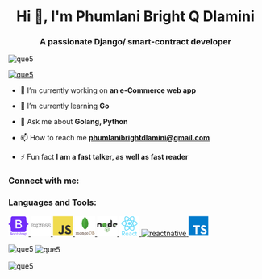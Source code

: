 <h1 align="center">Hi 👋, I'm Phumlani Bright Q Dlamini</h1>
<h3 align="center">A passionate Django/ smart-contract developer </h3>

<p align="left"> <img src="https://komarev.com/ghpvc/?username=que5&label=Profile%20views&color=0e75b6&style=flat" alt="que5" /> </p>

<p align="left"> <a href="https://github.com/ryo-ma/github-profile-trophy"><img src="https://github-profile-trophy.vercel.app/?username=que5" alt="que5" /></a> </p>

- 🔭 I’m currently working on **an e-Commerce web app**

- 🌱 I’m currently learning **Go**

- 💬 Ask me about **Golang, Python**

- 📫 How to reach me **phumlanibrightdlamini@gmail.com**

- ⚡ Fun fact **I am a fast talker, as well as fast reader**

<h3 align="left">Connect with me:</h3>
<p align="left">
</p>

<h3 align="left">Languages and Tools:</h3>
<p align="left"> <a href="https://getbootstrap.com" target="_blank" rel="noreferrer"> <img src="https://raw.githubusercontent.com/devicons/devicon/master/icons/bootstrap/bootstrap-plain-wordmark.svg" alt="bootstrap" width="40" height="40"/> </a> <a href="https://expressjs.com" target="_blank" rel="noreferrer"> <img src="https://raw.githubusercontent.com/devicons/devicon/master/icons/express/express-original-wordmark.svg" alt="express" width="40" height="40"/> </a> <a href="https://developer.mozilla.org/en-US/docs/Web/JavaScript" target="_blank" rel="noreferrer"> <img src="https://raw.githubusercontent.com/devicons/devicon/master/icons/javascript/javascript-original.svg" alt="javascript" width="40" height="40"/> </a> <a href="https://www.mongodb.com/" target="_blank" rel="noreferrer"> <img src="https://raw.githubusercontent.com/devicons/devicon/master/icons/mongodb/mongodb-original-wordmark.svg" alt="mongodb" width="40" height="40"/> </a> <a href="https://nodejs.org" target="_blank" rel="noreferrer"> <img src="https://raw.githubusercontent.com/devicons/devicon/master/icons/nodejs/nodejs-original-wordmark.svg" alt="nodejs" width="40" height="40"/> </a> <a href="https://reactjs.org/" target="_blank" rel="noreferrer"> <img src="https://raw.githubusercontent.com/devicons/devicon/master/icons/react/react-original-wordmark.svg" alt="react" width="40" height="40"/> </a> <a href="https://reactnative.dev/" target="_blank" rel="noreferrer"> <img src="https://reactnative.dev/img/header_logo.svg" alt="reactnative" width="40" height="40"/> </a> <a href="https://www.typescriptlang.org/" target="_blank" rel="noreferrer"> <img src="https://raw.githubusercontent.com/devicons/devicon/master/icons/typescript/typescript-original.svg" alt="typescript" width="40" height="40"/> </a> </p>

<p><img align="left" src="https://github-readme-stats.vercel.app/api/top-langs?username=que5&show_icons=true&locale=en&layout=compact" alt="que5" /></p>

<p>&nbsp;<img align="center" src="https://github-readme-stats.vercel.app/api?username=que5&show_icons=true&locale=en" alt="que5" /></p>

<p><img align="center" src="https://github-readme-streak-stats.herokuapp.com/?user=que5&" alt="que5" /></p>

